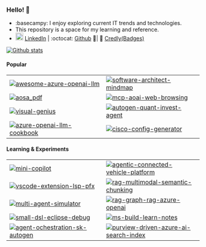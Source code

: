 ### Hello! 👋  

- :basecampy: I enjoy exploring current IT trends and technologies.
- This repository is a space for my learning and reference.
- <img src="https://content.linkedin.com/content/dam/me/business/en-us/amp/brand-site/v2/bg/LI-Bug.svg.original.svg" alt="linkedin" width=20> [LinkedIn](https://www.linkedin.com/in/taeho-kim-718020157) | :octocat: [Github](https://github.com/kimtth) :whale:| :name_badge: [Credly(Badges)](https://www.credly.com/users/taeho-kim.16c9c429)

<!--
-  If you're interested in finding repositories that contain my work,
-  📫 ```please click on "Repositories" and then filter by "Type: Sources" ```.
- https://github.com/ikatyang/emoji-cheat-sheet
-->

[![Github stats](https://github-readme-stats-vercel-hazel-nine.vercel.app/api?username=kimtth&hide=prs,contribs,issues&count_private=true&include_all_commits=true&show_icons=true&card_width=300&hide_title=true&line_height=30&cache_seconds=1000)](https://github.com/kimtth)

#### Popular

<table>
  <tr>
    <td width="50%">
      <a href="https://github.com/kimtth/awesome-azure-openai-llm">
        <img src="https://github-readme-stats-vercel-hazel-nine.vercel.app/api/pin/?username=kimtth&repo=awesome-azure-openai-llm&cache_seconds=1000" alt="awesome-azure-openai-llm" />
      </a>
    </td>
    <td width="50%">
      <a href="https://github.com/kimtth/software-architect-mindmap">
        <img src="https://github-readme-stats-vercel-hazel-nine.vercel.app/api/pin/?username=kimtth&repo=software-architect-mindmap&cache_seconds=1000" alt="software-architect-mindmap" />
      </a>
    </td>
  </tr>
  <tr>
    <td width="50%">
      <a href="https://github.com/kimtth/aosa_pdf">
        <img src="https://github-readme-stats-vercel-hazel-nine.vercel.app/api/pin/?username=kimtth&repo=aosa_pdf&cache_seconds=1000" alt="aosa_pdf" />
      </a>
    </td>
    <td width="50%">
      <a href="https://github.com/kimtth/mcp-aoai-web-browsing">
        <img src="https://github-readme-stats-vercel-hazel-nine.vercel.app/api/pin/?username=kimtth&repo=mcp-aoai-web-browsing&cache_seconds=1000" alt="mcp-aoai-web-browsing" />
      </a>
    </td>
  </tr>
  <tr>
    <td width="50%">
      <a href="https://github.com/kimtth/visual-genius">
        <img src="https://github-readme-stats-vercel-hazel-nine.vercel.app/api/pin/?username=kimtth&repo=visual-genius&cache_seconds=1000" alt="visual-genius" />
      </a>
    </td>
    <td width="50%">
      <a href="https://github.com/kimtth/autogen-quant-invest-agent">
        <img src="https://github-readme-stats-vercel-hazel-nine.vercel.app/api/pin/?username=kimtth&repo=autogen-quant-invest-agent&cache_seconds=1000" alt="autogen-quant-invest-agent" />
      </a>
    </td>
  </tr>
  <tr>
    <td width="50%">
      <a href="https://github.com/kimtth/azure-openai-llm-cookbook">
        <img src="https://github-readme-stats-vercel-hazel-nine.vercel.app/api/pin/?username=kimtth&repo=azure-openai-llm-cookbook&cache_seconds=1000" alt="azure-openai-llm-cookbook" />
      </a>
    </td>
    <td width="50%">
      <a href="https://github.com/kimtth/cisco-config-generator">
        <img src="https://github-readme-stats-vercel-hazel-nine.vercel.app/api/pin/?username=kimtth&repo=cisco-config-generator&cache_seconds=1000" alt="cisco-config-generator" />
      </a>
    </td>
  </tr>
  </table>

#### Learning & Experiments
  
  <table>
  <tr>
    <td width="50%">
      <a href="https://github.com/kimtth/mini-copilot">
        <img src="https://github-readme-stats-vercel-hazel-nine.vercel.app/api/pin/?username=kimtth&repo=mini-copilot&cache_seconds=1000" alt="mini-copilot" />
      </a>
    </td>
    <td width="50%">
      <a href="https://github.com/kimtth/agentic-connected-vehicle-platform">
        <img src="https://github-readme-stats-vercel-hazel-nine.vercel.app/api/pin/?username=kimtth&repo=agentic-connected-vehicle-platform&cache_seconds=1000" alt="agentic-connected-vehicle-platform" />
      </a>
    </td>
  </tr>
  <tr>
    <td width="50%">
      <a href="https://github.com/kimtth/vscode-extension-lsp-pfx">
        <img src="https://github-readme-stats-vercel-hazel-nine.vercel.app/api/pin/?username=kimtth&repo=vscode-extension-lsp-pfx&cache_seconds=1000" alt="vscode-extension-lsp-pfx" />
      </a>
    </td>
    <td width="50%">
      <a href="https://github.com/kimtth/rag-multimodal-semantic-chunking">
        <img src="https://github-readme-stats-vercel-hazel-nine.vercel.app/api/pin/?username=kimtth&repo=rag-multimodal-semantic-chunking&cache_seconds=1000" alt="rag-multimodal-semantic-chunking" />
      </a>
    </td>
  </tr>
  <tr>
    <td width="50%">
      <a href="https://github.com/kimtth/agent-multi-agent-simulator">
        <img src="https://github-readme-stats-vercel-hazel-nine.vercel.app/api/pin/?username=kimtth&repo=agent-multi-agent-simulator&cache_seconds=1000" alt="multi-agent-simulator" />
      </a>
    </td>
    <td width="50%">
      <a href="https://github.com/kimtth/rag-graph-rag-azure-openai">
        <img src="https://github-readme-stats-vercel-hazel-nine.vercel.app/api/pin/?username=kimtth&repo=rag-graph-rag-azure-openai&cache_seconds=1000" alt="rag-graph-rag-azure-openai" />
      </a>
    </td>
  </tr>
  <tr>
    <td width="50%">
      <a href="https://github.com/kimtth/small-dsl-eclipse-debug">
        <img src="https://github-readme-stats-vercel-hazel-nine.vercel.app/api/pin/?username=kimtth&repo=small-dsl-eclipse-debug&cache_seconds=1000" alt="small-dsl-eclipse-debug" />
      </a>
    </td>
    <td width="50%">
      <a href="https://github.com/kimtth/ms-build-learn-notes">
        <img src="https://github-readme-stats-vercel-hazel-nine.vercel.app/api/pin/?username=kimtth&repo=ms-build-learn-notes&cache_seconds=1000" alt="ms-build-learn-notes" />
      </a>
    </td>
  </tr>
  <tr>
    <td width="50%">
      <a href="https://github.com/kimtth/agent-ochestration-sk-autogen">
        <img src="https://github-readme-stats-vercel-hazel-nine.vercel.app/api/pin/?username=kimtth&repo=agent-ochestration-sk-autogen&cache_seconds=1000" alt="agent-ochestration-sk-autogen" />
      </a>
    </td>
    <td width="50%">
      <a href="https://github.com/kimtth/purview-driven-azure-ai-search-index">
        <img src="https://github-readme-stats-vercel-hazel-nine.vercel.app/api/pin/?username=kimtth&repo=purview-driven-azure-ai-search-index&cache_seconds=1000" alt="purview-driven-azure-ai-search-index" />
      </a>
    </td>
  </tr>
</table>

<!--
Pinned  
[![Readme Card](https://github-readme-stats-vercel-hazel-nine.vercel.app/api/pin/?username=kimtth&repo=awesome-azure-openai-llm)](https://github.com/kimtth/awesome-azure-openai-llm)
[![Readme Card](https://github-readme-stats-vercel-hazel-nine.vercel.app/api/pin/?username=kimtth&repo=software-architect-mindmap)](https://github.com/kimtth/software-architect-mindmap)
[![Readme Card](https://github-readme-stats-vercel-hazel-nine.vercel.app/api/pin/?username=kimtth&repo=aosa_pdf)](https://github.com/kimtth/aosa_pdf)
[![Readme Card](https://github-readme-stats-vercel-hazel-nine.vercel.app/api/pin/?username=kimtth&repo=mcp-aoai-web-browsing)](https://github.com/kimtth/mcp-aoai-web-browsing)
[![Readme Card](https://github-readme-stats-vercel-hazel-nine.vercel.app/api/pin/?username=kimtth&repo=visual-genius)](https://github.com/kimtth/visual-genius)
[![Readme Card](https://github-readme-stats-vercel-hazel-nine.vercel.app/api/pin/?username=kimtth&repo=azure-openai-llm-cookbook)](https://github.com/kimtth/azure-openai-llm-cookbook)
[![Readme Card](https://github-readme-stats-vercel-hazel-nine.vercel.app/api/pin/?username=kimtth&repo=autogen-quant-invest-agent)](https://github.com/kimtth/autogen-quant-invest-agent)
[![Readme Card](https://github-readme-stats-vercel-hazel-nine.vercel.app/api/pin/?username=kimtth&repo=agentic-connected-vehicle-platform)](https://github.com/kimtth/agentic-connected-vehicle-platform)
--> 

<!--
[![My Awesome Stats](https://awesome-github-stats.azurewebsites.net/user-stats/kimtth?cardType=level&preferLogin=false)](https://git.io/awesome-stats-card)
-->
<!--
[![Top Langs](https://github-readme-stats-vercel-hazel-nine.vercel.app/api/top-langs/?username=kimtth&langs_count=10&hide=GAP,jupyter%20notebook&layout=compact)](https://github.com/kimtth)
-->
<!--
**kimtth/kimtth** is a ✨ _special_ ✨ repository because its `README.md` (this file) appears on your GitHub profile.

Here are some ideas to get you started:

- 🔭 I’m currently working on ...
- 🌱 I’m currently learning ...
- 👯 I’m looking to collaborate on ...
- 🤔 I’m looking for help with ...
- 💬 Ask me about ...
- 📫 How to reach me: ...
- 😄 Pronouns: ...
- ⚡ Fun fact: ...
-->

<!--
A+ 2025/07/22
-->
